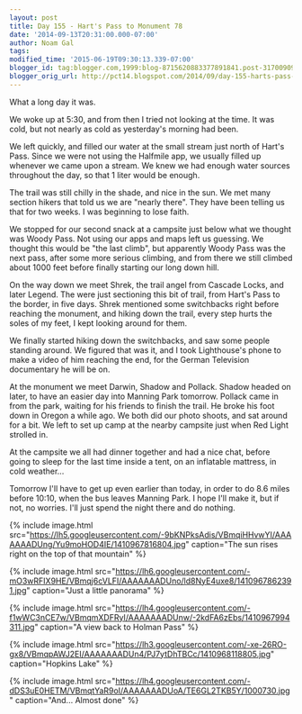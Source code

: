 ```yaml
---
layout: post
title: Day 155 - Hart's Pass to Monument 78
date: '2014-09-13T20:31:00.000-07:00'
author: Noam Gal
tags:
modified_time: '2015-06-19T09:30:13.339-07:00'
blogger_id: tag:blogger.com,1999:blog-8715620883377891841.post-3170090939740714889
blogger_orig_url: http://pct14.blogspot.com/2014/09/day-155-harts-pass-to-monument-78.html
---
```


What a long day it was.

We woke up at 5:30, and from then I tried not looking at the time. It was cold, but not nearly as cold as yesterday's morning had been.

We left quickly, and filled our water at the small stream just north of Hart's Pass. Since we were not using the Halfmile app, we usually filled up whenever we came upon a stream. We knew we had enough water sources throughout the day, so that 1 liter would be enough.

The trail was still chilly in the shade, and nice in the sun. We met many section hikers that told us we are "nearly there". They have been telling us that for two weeks. I was beginning to lose faith.

We stopped for our second snack at a campsite just below what we thought was Woody Pass. Not using our apps and maps left us guessing. We thought this would be "the last climb", but apparently Woody Pass was the next pass, after some more serious climbing, and from there we still climbed about 1000 feet before finally starting our long down hill.

On the way down we meet Shrek, the trail angel from Cascade Locks, and later Legend. The were just sectioning this bit of trail, from Hart's Pass to the border, in five days. Shrek mentioned some switchbacks right before reaching the monument, and hiking down the trail, every step hurts the soles of my feet, I kept looking around for them.

We finally started hiking down the switchbacks, and saw some people standing around. We figured that was it, and I took Lighthouse's phone to make a video of him reaching the end, for the German Television documentary he will be on.

At the monument we meet Darwin, Shadow and Pollack. Shadow headed on later, to have an easier day into Manning Park tomorrow. Pollack came in from the park, waiting for his friends to finish the trail. He broke his foot down in Oregon a while ago. We both did our photo shoots, and sat around for a bit. We left to set up camp at the nearby campsite just when Red Light strolled in.

At the campsite we all had dinner together and had a nice chat, before going to sleep for the last time inside a tent, on an inflatable mattress, in cold weather...

Tomorrow I'll have to get up even earlier than today, in order to do 8.6 miles before 10:10, when the bus leaves Manning Park. I hope I'll make it, but if not, no worries. I'll just spend the night there and do nothing.<br>

{% include image.html src="https://lh5.googleusercontent.com/-9bKNPksAdis/VBmqiHHvwYI/AAAAAAADUng/Yu9moHOD4IE/1410967816804.jpg" caption="The sun rises right on the top of that mountain" %}

{% include image.html src="https://lh6.googleusercontent.com/-mO3wRFIX9HE/VBmqj6cVLFI/AAAAAAADUno/ld8NyE4uxe8/1410967862391.jpg" caption="Just a little panorama" %}

{% include image.html src="https://lh4.googleusercontent.com/-f1wWC3nCE7w/VBmqmXDFRyI/AAAAAAADUnw/-2kdFA6zEbs/1410967994311.jpg" caption="A view back to Holman Pass" %}

{% include image.html src="https://lh3.googleusercontent.com/-xe-26RO-gx8/VBmqpAWJ2EI/AAAAAAADUn4/PJ7ytDhTBCc/1410968118805.jpg" caption="Hopkins Lake" %}

{% include image.html src="https://lh4.googleusercontent.com/-dDS3uE0HETM/VBmqtYaR9oI/AAAAAAADUoA/TE6GL2TKB5Y/1000730.jpg" caption="And... Almost done" %}
